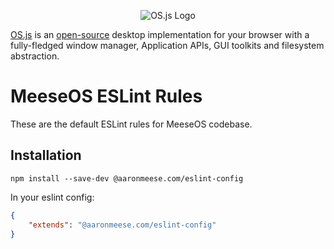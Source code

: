 <p align="center">
  <img alt="OS.js Logo" src="https://raw.githubusercontent.com/os-js/gfx/master/logo-big.png" />
</p>

[OS.js](https://www.os-js.org/) is an [open-source](https://raw.githubusercontent.com/os-js/OS.js/master/LICENSE) desktop implementation for your browser with a fully-fledged window manager, Application APIs, GUI toolkits and filesystem abstraction.

# MeeseOS ESLint Rules

These are the default ESLint rules for MeeseOS codebase.

## Installation

```
npm install --save-dev @aaronmeese.com/eslint-config
```

In your eslint config:

```json
{
	"extends": "@aaronmeese.com/eslint-config"
}
```
